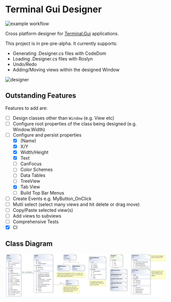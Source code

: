 # Terminal Gui Designer

![example workflow](https://github.com/tznind/TerminalGuiDesigner/actions/workflows/build.yml/badge.svg)


Cross platform designer for [Terminal.Gui](https://github.com/migueldeicaza/gui.cs) applications.

This project is in pre-pre-alpha.  It currently supports:

- Generating .Designer.cs files with CodeDom
- Loading .Designer.cs files with Roslyn
- Undo/Redo
- Adding/Moving views within the designed Window
 
![designer](https://user-images.githubusercontent.com/31306100/158055700-b5ff1848-ee2e-4a0e-9870-c9fbe83ce52f.gif)

Outstanding Features
-------------------------------

Features to add are:

- [ ] Design classes other than `Window` (e.g. View etc)
- [ ] Configure root properties of the class being designed (e.g. Window.Width)
- [ ] Configure and persist properties
    - [x] (Name)
    - [x] X/Y
    - [x] Width/Height
    - [x] Text
    - [ ] CanFocus
    - [ ] Color Schemes
    - [ ] Data Tables
    - [ ] TreeView
    - [x] Tab View
    - [ ] Build Top Bar Menus
- [ ] Create Events e.g. MyButton_OnClick
- [ ] Mutli select (select many views and hit delete or drag move)
- [ ] Copy/Paste selected view(s)
- [ ] Add views to subviews
- [ ] Comprehensive Tests
- [x] CI

Class Diagram
-------------------------------
![Terminal.Gui Class Diagram](./TerminalGuiDesigner.png)
